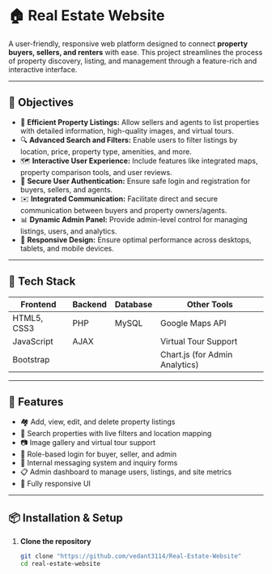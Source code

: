 # 🏠 Real Estate Website

A user-friendly, responsive web platform designed to connect **property buyers, sellers, and renters** with ease. This project streamlines the process of property discovery, listing, and management through a feature-rich and interactive interface.

---

## 🎯 Objectives

- 📌 **Efficient Property Listings:** Allow sellers and agents to list properties with detailed information, high-quality images, and virtual tours.
- 🔍 **Advanced Search and Filters:** Enable users to filter listings by location, price, property type, amenities, and more.
- 🗺️ **Interactive User Experience:** Include features like integrated maps, property comparison tools, and user reviews.
- 🔐 **Secure User Authentication:** Ensure safe login and registration for buyers, sellers, and agents.
- ✉️ **Integrated Communication:** Facilitate direct and secure communication between buyers and property owners/agents.
- 📊 **Dynamic Admin Panel:** Provide admin-level control for managing listings, users, and analytics.
- 📱 **Responsive Design:** Ensure optimal performance across desktops, tablets, and mobile devices.

---

## 🧰 Tech Stack

| Frontend       | Backend        | Database       | Other Tools         |
|----------------|----------------|----------------|----------------------|
| HTML5, CSS3    | PHP            | MySQL          | Google Maps API      |
| JavaScript     | AJAX           |                | Virtual Tour Support |
| Bootstrap      |                |                | Chart.js (for Admin Analytics) |

---

## 🚀 Features

- 🏘️ Add, view, edit, and delete property listings
- 🔎 Search properties with live filters and location mapping
- 📷 Image gallery and virtual tour support
- 👤 Role-based login for buyer, seller, and admin
- 💬 Internal messaging system and inquiry forms
- 📋 Admin dashboard to manage users, listings, and site metrics
- 📱 Fully responsive UI

---

## 📦 Installation & Setup

1. **Clone the repository**
   ```bash
   git clone "https://github.com/vedant3114/Real-Estate-Website"
   cd real-estate-website
